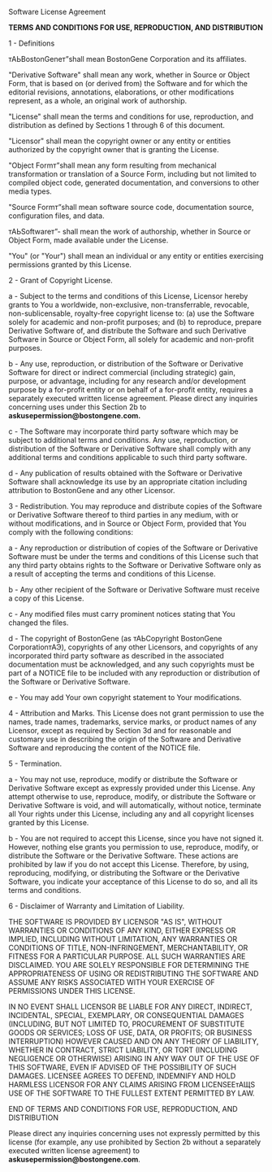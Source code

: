 Software License Agreement

__TERMS AND CONDITIONS FOR USE, REPRODUCTION, AND DISTRIBUTION__

1 \- Definitions

тАЬBostonGeneт”shall mean BostonGene Corporation and its affiliates\. 

"Derivative Software" shall mean any work, whether in Source or Object Form, that is based on \(or derived from\) the Software and for which the editorial revisions, annotations, elaborations, or other modifications represent, as a whole, an original work of authorship\. 

"License" shall mean the terms and conditions for use, reproduction, and distribution as defined by Sections 1 through 6 of this document\.

"Licensor" shall mean the copyright owner or any entity or entities authorized by the copyright owner that is granting the License\.

"Object Formт”shall mean any form resulting from mechanical transformation or translation of a Source Form, including but not limited to compiled object code, generated documentation, and conversions to other media types\.

"Source Formт”shall mean software source code, documentation source, configuration files, and data\.

тАЬSoftwareт”\- shall mean the work of authorship, whether in Source or Object Form, made available under the License\.

"You" \(or "Your"\) shall mean an individual or any entity or entities exercising permissions granted by this License\.

2 \- Grant of Copyright License\. 

a \- Subject to the terms and conditions of this License, Licensor hereby grants to You a worldwide, non\-exclusive, non\-transferrable, revocable, non\-sublicensable, royalty\-free copyright license to: \(a\) use the Software solely for academic and non\-profit purposes; and \(b\) to reproduce, prepare Derivative Software of, and distribute the Software and such Derivative Software in Source or Object Form, all solely for academic and non\-profit purposes\.

b \- Any use, reproduction, or distribution of the Software or Derivative Software for direct or indirect commercial \(including strategic\) gain, purpose, or advantage, including for any research and/or development purpose by a for\-profit entity or on behalf of a for\-profit entity, requires a separately executed written license agreement\. Please direct any inquiries concerning uses under this Section 2b to __askusepermission@bostongene\.com\.__

c \- The Software may incorporate third party software which may be subject to additional terms and conditions\. Any use, reproduction, or distribution of the Software or Derivative Software shall comply with any additional terms and conditions applicable to such third party software\.

d \- Any publication of results obtained with the Software or Derivative Software shall acknowledge its use by an appropriate citation including attribution to BostonGene and any other Licensor\.

3 \- Redistribution\. You may reproduce and distribute copies of the Software or Derivative Software thereof to third parties in any medium, with or without modifications, and in Source or Object Form, provided that You comply with the following conditions:

a \- Any reproduction or distribution of copies of the Software or Derivative Software must be under the terms and conditions of this License such that any third party obtains rights to the Software or Derivative Software only as a result of accepting the terms and conditions of this License\.

b \- Any other recipient of the Software or Derivative Software must receive a copy of this License\.

c \- Any modified files must carry prominent notices stating that You changed the files\.

d \- The copyright of BostonGene \(as тАЬCopyright BostonGene CorporationтАЭ\), copyrights of any other Licensors, and copyrights of any incorporated third party software as described in the associated documentation must be acknowledged, and any such copyrights must be part of a NOTICE file to be included with any reproduction or distribution of the Software or Derivative Software\.

e \- You may add Your own copyright statement to Your modifications\.

4 \- Attribution and Marks\. This License does not grant permission to use the names, trade names, trademarks, service marks, or product names of any Licensor, except as required by Section 3d and for reasonable and customary use in describing the origin of the Software and Derivative Software and reproducing the content of the NOTICE file\.

5 \- Termination\. 

a \- You may not use, reproduce, modify or distribute the Software or Derivative Software except as expressly provided under this License\. Any attempt otherwise to use, reproduce, modify, or distribute the Software or Derivative Software is void, and will automatically, without notice, terminate all Your rights under this License, including any and all copyright licenses granted by this License\. 

b \- You are not required to accept this License, since you have not signed it\. However, nothing else grants you permission to use, reproduce, modify, or distribute the Software or the Derivative Software\. These actions are prohibited by law if you do not accept this License\. Therefore, by using, reproducing, modifying, or distributing the Software or the Derivative Software, you indicate your acceptance of this License to do so, and all its terms and conditions\.

6 \- Disclaimer of Warranty and Limitation of Liability\. 

THE SOFTWARE IS PROVIDED BY LICENSOR "AS IS", WITHOUT WARRANTIES OR CONDITIONS OF ANY KIND, EITHER EXPRESS OR IMPLIED, INCLUDING WITHOUT LIMITATION, ANY WARRANTIES OR CONDITIONS OF TITLE, NON\-INFRINGEMENT, MERCHANTABILITY, OR FITNESS FOR A PARTICULAR PURPOSE\. ALL SUCH WARRANTIES ARE DISCLAIMED\. YOU ARE SOLELY RESPONSIBLE FOR DETERMINING THE APPROPRIATENESS OF USING OR REDISTRIBUTING THE SOFTWARE AND ASSUME ANY RISKS ASSOCIATED WITH YOUR EXERCISE OF PERMISSIONS UNDER THIS LICENSE\.

IN NO EVENT SHALL LICENSOR BE LIABLE FOR ANY DIRECT, INDIRECT, INCIDENTAL, SPECIAL, EXEMPLARY, OR CONSEQUENTIAL DAMAGES \(INCLUDING, BUT NOT LIMITED TO, PROCUREMENT OF SUBSTITUTE GOODS OR SERVICES; LOSS OF USE, DATA, OR PROFITS; OR BUSINESS INTERRUPTION\) HOWEVER CAUSED AND ON ANY THEORY OF LIABILITY, WHETHER IN CONTRACT, STRICT LIABILITY, OR TORT \(INCLUDING NEGLIGENCE OR OTHERWISE\) ARISING IN ANY WAY OUT OF THE USE OF THIS SOFTWARE, EVEN IF ADVISED OF THE POSSIBILITY OF SUCH DAMAGES\. LICENSEE AGREES TO DEFEND, INDEMNIFY AND HOLD HARMLESS LICENSOR FOR ANY CLAIMS ARISING FROM LICENSEEтАЩS USE OF THE SOFTWARE TO THE FULLEST EXTENT PERMITTED BY LAW\.

END OF TERMS AND CONDITIONS FOR USE, REPRODUCTION, AND DISTRIBUTION  
  
  
Please direct any inquiries concerning uses not expressly permitted by this license \(for example, any use prohibited by Section 2b without a separately executed written license agreement\) to __askusepermission@bostongene\.com__\.

